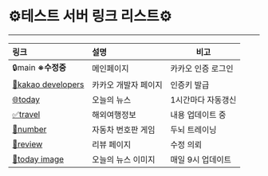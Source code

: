 # ⚙️테스트 서버 링크 리스트⚙️

---

| 링크                                                        | 설명                 | 비고               |
| :---------------------------------------------------------- | :------------------- | ------------------ |
| 🔒main **※수정중**                                          | 메인페이지           | 카카오 인증 로그인 |
| [🔧kakao developers](https://developers.kakao.com/)         | 카카오 개발자 페이지 | 인증키 발급        |
| [🌐today](https://kobe-dev.koyeb.app/app/today_korea)       | 오늘의 뉴스          | 1시간마다 자동갱신 |
| [✅travel](https://kobe-dev.koyeb.app/apps/travel_ko)       | 해외여행정보         | 내용 업데이트 중   |
| [🚀number](https://kobe-dev.koyeb.app/app/number_ko)        | 자동차 번호판 게임   | 두뇌 트레이닝      |
| [💾review](https://kobe-dev.koyeb.app/apps/review)          | 리뷰 페이지          | 수정 의뢰          |
| [🔗today image](https://kobe-dev.koyeb.app/img/today_korea) | 오늘의 뉴스 이미지   | 매일 9시 업데이트  |
